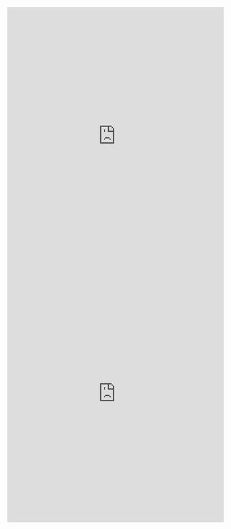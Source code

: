 <iframe src="https://hexgl.bkcore.com/play/" width="100%" height="600" frameborder="0" allowfullscreen></iframe>

<iframe src="https://hexgl.bkcore.com/play/" width="100%" height="600" frameborder="0" allowfullscreen></iframe>
